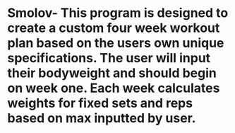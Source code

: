 # Smolov- This program is designed to create a custom four week workout plan based on the users own unique specifications. The user will input their bodyweight and should begin on week one. Each week calculates weights for fixed sets and reps based on max inputted by user.
